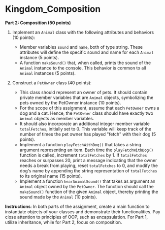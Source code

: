 # Kingdom_Composition<br>
**Part 2: Composition (50 points)**

1. Implement an `Animal` class with the following attributes and behaviors (10 points):
   - Member variables `sound` and `name`, both of type string. These attributes will define the specific sound and name for each `Animal` instance (5 points).
   - A function `makeSound()` that, when called, prints the sound of the `Animal` instance to the console. This behavior is common to all `Animal` instances (5 points).
   
2. Construct a `PetOwner` class (40 points):
   - This class should represent an owner of pets. It should contain private member variables that are `Animal` objects, symbolizing the pets owned by the PetOwner instance (10 points).
   - For the scope of this assignment, assume that each `PetOwner` owns a dog and a cat. Hence, the `PetOwner` class should have exactly two `Animal` objects as member variables.
   - It should also incorporate an additional integer member variable `totalFetches`, initially set to 0. This variable will keep track of the number of times the pet owner has played "fetch" with their dog (5 points).
   - Implement a function `playFetchWithDog()` that takes a string argument representing an item. Each time the `playFetchWithDog()` function is called, increment `totalFetches` by 1. If `totalFetches` reaches or surpasses 20, print a message indicating that the owner needs a break from playing, reset `totalFetches` to 0, and modify the dog's name by appending the string representation of `totalFetches` to its original name (15 points).
   - Implement a function `hearAnimalSound()` that takes as argument an `Animal` object owned by the `PetOwner`. The function should call the `makeSound()` function of the given `Animal` object, thereby printing the sound made by the `Animal` (10 points).

**Instructions**: In both parts of the assignment, create a main function to instantiate objects of your classes and demonstrate their functionalities. Pay close attention to principles of OOP, such as encapsulation. For Part 1, utilize inheritance, while for Part 2, focus on composition.
